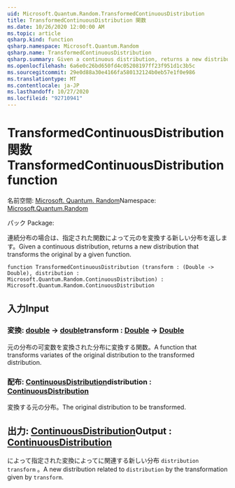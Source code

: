 ```yaml
---
uid: Microsoft.Quantum.Random.TransformedContinuousDistribution
title: TransformedContinuousDistribution 関数
ms.date: 10/26/2020 12:00:00 AM
ms.topic: article
qsharp.kind: function
qsharp.namespace: Microsoft.Quantum.Random
qsharp.name: TransformedContinuousDistribution
qsharp.summary: Given a continuous distribution, returns a new distribution that transforms the original by a given function.
ms.openlocfilehash: 6a6e0c26bd650fd4c05208197ff23f951d1c3b5c
ms.sourcegitcommit: 29e0d88a30e4166fa580132124b0eb57e1f0e986
ms.translationtype: MT
ms.contentlocale: ja-JP
ms.lasthandoff: 10/27/2020
ms.locfileid: "92710941"
---
```

# <a name="transformedcontinuousdistribution-function"></a><span data-ttu-id="b7be0-102">TransformedContinuousDistribution 関数</span><span class="sxs-lookup"><span data-stu-id="b7be0-102">TransformedContinuousDistribution function</span></span>

<span data-ttu-id="b7be0-103">名前空間: [Microsoft. Quantum. Random](xref:Microsoft.Quantum.Random)</span><span class="sxs-lookup"><span data-stu-id="b7be0-103">Namespace: [Microsoft.Quantum.Random](xref:Microsoft.Quantum.Random)</span></span>

<span data-ttu-id="b7be0-104">パック [](https://nuget.org/packages/)</span><span class="sxs-lookup"><span data-stu-id="b7be0-104">Package: [](https://nuget.org/packages/)</span></span>


<span data-ttu-id="b7be0-105">連続分布の場合は、指定された関数によって元のを変換する新しい分布を返します。</span><span class="sxs-lookup"><span data-stu-id="b7be0-105">Given a continuous distribution, returns a new distribution that transforms the original by a given function.</span></span>

```qsharp
function TransformedContinuousDistribution (transform : (Double -> Double), distribution : Microsoft.Quantum.Random.ContinuousDistribution) : Microsoft.Quantum.Random.ContinuousDistribution
```


## <a name="input"></a><span data-ttu-id="b7be0-106">入力</span><span class="sxs-lookup"><span data-stu-id="b7be0-106">Input</span></span>

### <a name="transform--double---double"></a><span data-ttu-id="b7be0-107">変換: [double](xref:microsoft.quantum.lang-ref.double) -> [double](xref:microsoft.quantum.lang-ref.double)</span><span class="sxs-lookup"><span data-stu-id="b7be0-107">transform : [Double](xref:microsoft.quantum.lang-ref.double) -> [Double](xref:microsoft.quantum.lang-ref.double)</span></span>

<span data-ttu-id="b7be0-108">元の分布の可変数を変換された分布に変換する関数。</span><span class="sxs-lookup"><span data-stu-id="b7be0-108">A function that transforms variates of the original distribution to the transformed distribution.</span></span>


### <a name="distribution--continuousdistribution"></a><span data-ttu-id="b7be0-109">配布: [ContinuousDistribution](xref:Microsoft.Quantum.Random.ContinuousDistribution)</span><span class="sxs-lookup"><span data-stu-id="b7be0-109">distribution : [ContinuousDistribution](xref:Microsoft.Quantum.Random.ContinuousDistribution)</span></span>

<span data-ttu-id="b7be0-110">変換する元の分布。</span><span class="sxs-lookup"><span data-stu-id="b7be0-110">The original distribution to be transformed.</span></span>



## <a name="output--continuousdistribution"></a><span data-ttu-id="b7be0-111">出力: [ContinuousDistribution](xref:Microsoft.Quantum.Random.ContinuousDistribution)</span><span class="sxs-lookup"><span data-stu-id="b7be0-111">Output : [ContinuousDistribution](xref:Microsoft.Quantum.Random.ContinuousDistribution)</span></span>

<span data-ttu-id="b7be0-112">によって指定された変換によってに関連する新しい分布 `distribution` `transform` 。</span><span class="sxs-lookup"><span data-stu-id="b7be0-112">A new distribution related to `distribution` by the transformation given by `transform`.</span></span>